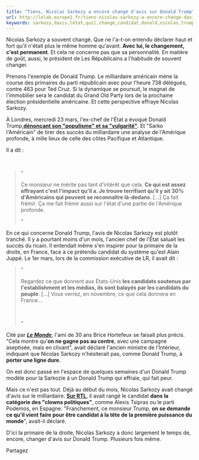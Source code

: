 ```yaml
---
title: "Tiens, Nicolas Sarkozy a encore changé d'avis sur Donald Trump"
url: http://lelab.europe1.fr/tiens-nicolas-sarkozy-a-encore-change-davis-sur-donald-trump-2701555
keywords: sarkozy,davis,létat,quil,changé,candidat,donald,nicolas,trump,profonde,succès,milliardaire
---
```

Nicolas Sarkozy a souvent changé. Que ne l\'a-t-on entendu déclarer haut et fort qu\'il n\'était plus le même homme qu\'avant. **Avec lui, le changement, c\'est permanent**. Et cela ne concerne pas que sa personnalité. En matière de goût, aussi, le président de Les Républicains a l\'habitude de souvent changer.

Prenons l\'exemple de Donald Trump. Le milliardaire américain mène la course des primaires du parti républicain avec pour l\'heure 738 délégués, contre 463 pour Ted Cruz. Si la dynamique se poursuit, le magnat de l\'immobilier sera le candidat du Grand Old Party lors de la prochaine élection présidentielle américaine. Et cette perspective effraye Nicolas Sarkozy.

À Londres, mercredi 23 mars, l\'ex-chef de l\'État a évoqué Donald Trump,**[dénonçant son \"populisme\" et sa \"vulgarité\"](https://www.lejdd.fr/Politique/Trump-un-candidat-effrayant-qui-fait-fremir-Sarkozy-778193)**. Et \"Sarko l\'Américain\" de tirer des succès du milliardaire une analyse de l\'Amérique profonde, à mille lieux de celle des côtes Pacifique et Atlantique.

Il a dit :

 

> \"
>
> Ce monsieur ne mérite pas tant d\'intérêt que cela. **Ce qui est assez effrayant c\'est l\'impact qu\'il a. Je trouve terrifiant qu\'il y ait 30% d\'Américains qui peuvent se reconnaître là-dedans**. \[...\] Ça fait frémir. Ça me fait frémir aussi sur l\'état d\'une partie de l\'Amérique profonde.
>
> \"

En ce qui concerne Donald Trump, l\'avis de Nicolas Sarkozy est plutôt tranché. Il y a pourtant moins d\'un mois, l\'ancien chef de l\'État saluait les succès du ricain. Il entendait même s\'en inspirer pour la primaire de la droite, en France, face à ce prétendu candidat du système qu\'est Alain Juppé. Le 1er mars, lors de la commission exécutive de LR, il avait dit :

> \"
>
> Regardez ce que donnent aux États-Unis **les candidats soutenus par l\'establishment et les médias, ils sont balayés par les candidats du peuple**. \[...\] Vous verrez, en novembre, ce que cela donnera en France...
>
>  
>
> \"

Cité par [***Le Monde***](http://abonnes.lemonde.fr/politique/article/2016/03/05/donald-trump-nouveau-modele-de-nicolas-sarkozy_4877078_823448.html), l\'ami de 30 ans Brice Hortefeux se faisait plus précis. \"Cela montre qu'**on ne gagne pas au centre**, avec une campagne aseptisée, mais en clivant\", avait déclaré l\'ancien ministre de l\'Intérieur, indiquant que Nicolas Sarkozy n\'hésiterait pas, comme Donald Trump, à **porter une ligne dure**.

On est donc passé en l\'espace de quelques semaines d\'un Donald Trump modèle pour la Sarkozie à un Donald Trump qui effraie, qui fait peur.

Mais ce n\'est pas tout. Déjà au début du mois, Nicolas Sarkozy avait changé d\'avis sur le milliardaire. [**Sur RTL**](http://www.rtl.fr/actu/politique/nicolas-sarkozy-est-l-invite-de-rtlmatin-7780365004), il avait rangé le candidat **dans la catégorie des \"clowns politiques\"**, comme Alexis Tsipras ou le parti Podemos, en Espagne. \"Franchement, ce monsieur Trump, **on se demande ce qu\'il vient faire pour être candidat à la tête de la première puissance du monde**\", avait-il déclaré.

D\'ici la primaire de la droite, Nicolas Sarkozy a donc largement le temps de, encore, changer d\'avis sur Donald Trump. Plusieurs fois même.

Partagez

